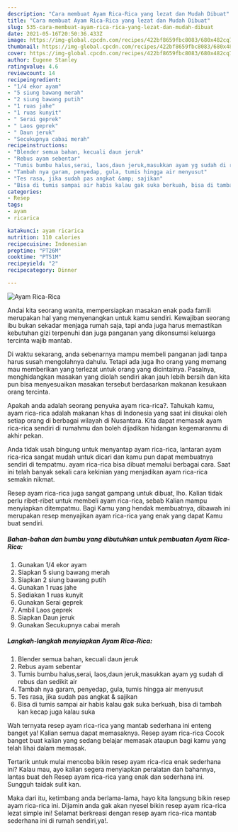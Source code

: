 ```yaml
---
description: "Cara membuat Ayam Rica-Rica yang lezat dan Mudah Dibuat"
title: "Cara membuat Ayam Rica-Rica yang lezat dan Mudah Dibuat"
slug: 535-cara-membuat-ayam-rica-rica-yang-lezat-dan-mudah-dibuat
date: 2021-05-16T20:50:36.433Z
image: https://img-global.cpcdn.com/recipes/422bf8659fbc8083/680x482cq70/ayam-rica-rica-foto-resep-utama.jpg
thumbnail: https://img-global.cpcdn.com/recipes/422bf8659fbc8083/680x482cq70/ayam-rica-rica-foto-resep-utama.jpg
cover: https://img-global.cpcdn.com/recipes/422bf8659fbc8083/680x482cq70/ayam-rica-rica-foto-resep-utama.jpg
author: Eugene Stanley
ratingvalue: 4.6
reviewcount: 14
recipeingredient:
- "1/4 ekor ayam"
- "5 siung bawang merah"
- "2 siung bawang putih"
- "1 ruas jahe"
- "1 ruas kunyit"
- " Serai geprek"
- " Laos geprek"
- " Daun jeruk"
- "Secukupnya cabai merah"
recipeinstructions:
- "Blender semua bahan, kecuali daun jeruk"
- "Rebus ayam sebentar"
- "Tumis bumbu halus,serai, laos,daun jeruk,masukkan ayam yg sudah di rebus dan sedikit air"
- "Tambah nya garam, penyedap, gula, tumis hingga air menyusut"
- "Tes rasa, jika sudah pas angkat &amp; sajikan"
- "Bisa di tumis sampai air habis kalau gak suka berkuah, bisa di tambah kan kecap juga kalau suka"
categories:
- Resep
tags:
- ayam
- ricarica

katakunci: ayam ricarica 
nutrition: 110 calories
recipecuisine: Indonesian
preptime: "PT26M"
cooktime: "PT51M"
recipeyield: "2"
recipecategory: Dinner

---
```



![Ayam Rica-Rica](https://img-global.cpcdn.com/recipes/422bf8659fbc8083/680x482cq70/ayam-rica-rica-foto-resep-utama.jpg)

Andai kita seorang wanita, mempersiapkan masakan enak pada famili merupakan hal yang menyenangkan untuk kamu sendiri. Kewajiban seorang ibu bukan sekadar menjaga rumah saja, tapi anda juga harus memastikan kebutuhan gizi terpenuhi dan juga panganan yang dikonsumsi keluarga tercinta wajib mantab.

Di waktu  sekarang, anda sebenarnya mampu membeli panganan jadi tanpa harus susah mengolahnya dahulu. Tetapi ada juga lho orang yang memang mau memberikan yang terlezat untuk orang yang dicintainya. Pasalnya, menghidangkan masakan yang diolah sendiri akan jauh lebih bersih dan kita pun bisa menyesuaikan masakan tersebut berdasarkan makanan kesukaan orang tercinta. 



Apakah anda adalah seorang penyuka ayam rica-rica?. Tahukah kamu, ayam rica-rica adalah makanan khas di Indonesia yang saat ini disukai oleh setiap orang di berbagai wilayah di Nusantara. Kita dapat memasak ayam rica-rica sendiri di rumahmu dan boleh dijadikan hidangan kegemaranmu di akhir pekan.

Anda tidak usah bingung untuk menyantap ayam rica-rica, lantaran ayam rica-rica sangat mudah untuk dicari dan kamu pun dapat membuatnya sendiri di tempatmu. ayam rica-rica bisa dibuat memalui berbagai cara. Saat ini telah banyak sekali cara kekinian yang menjadikan ayam rica-rica semakin nikmat.

Resep ayam rica-rica juga sangat gampang untuk dibuat, lho. Kalian tidak perlu ribet-ribet untuk membeli ayam rica-rica, sebab Kalian mampu menyiapkan ditempatmu. Bagi Kamu yang hendak membuatnya, dibawah ini merupakan resep menyajikan ayam rica-rica yang enak yang dapat Kamu buat sendiri.

<!--inarticleads1-->

##### Bahan-bahan dan bumbu yang dibutuhkan untuk pembuatan Ayam Rica-Rica:

1. Gunakan 1/4 ekor ayam
1. Siapkan 5 siung bawang merah
1. Siapkan 2 siung bawang putih
1. Gunakan 1 ruas jahe
1. Sediakan 1 ruas kunyit
1. Gunakan  Serai geprek
1. Ambil  Laos geprek
1. Siapkan  Daun jeruk
1. Gunakan Secukupnya cabai merah




<!--inarticleads2-->

##### Langkah-langkah menyiapkan Ayam Rica-Rica:

1. Blender semua bahan, kecuali daun jeruk
1. Rebus ayam sebentar
1. Tumis bumbu halus,serai, laos,daun jeruk,masukkan ayam yg sudah di rebus dan sedikit air
1. Tambah nya garam, penyedap, gula, tumis hingga air menyusut
1. Tes rasa, jika sudah pas angkat &amp; sajikan
1. Bisa di tumis sampai air habis kalau gak suka berkuah, bisa di tambah kan kecap juga kalau suka




Wah ternyata resep ayam rica-rica yang mantab sederhana ini enteng banget ya! Kalian semua dapat memasaknya. Resep ayam rica-rica Cocok banget buat kalian yang sedang belajar memasak ataupun bagi kamu yang telah lihai dalam memasak.

Tertarik untuk mulai mencoba bikin resep ayam rica-rica enak sederhana ini? Kalau mau, ayo kalian segera menyiapkan peralatan dan bahannya, lantas buat deh Resep ayam rica-rica yang enak dan sederhana ini. Sungguh taidak sulit kan. 

Maka dari itu, ketimbang anda berlama-lama, hayo kita langsung bikin resep ayam rica-rica ini. Dijamin anda gak akan nyesel bikin resep ayam rica-rica lezat simple ini! Selamat berkreasi dengan resep ayam rica-rica mantab sederhana ini di rumah sendiri,ya!.

